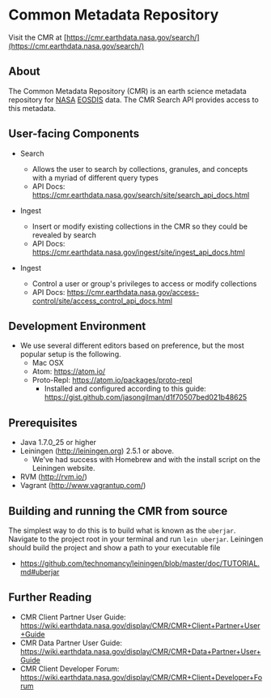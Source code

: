 # Common Metadata Repository
Visit the CMR at [https://cmr.earthdata.nasa.gov/search/](https://cmr.earthdata.nasa.gov/search/)


## About
The Common Metadata Repository (CMR) is an earth science metadata repository for [NASA](http://nasa.gov) [EOSDIS](https://earthdata.nasa.gov) data. The CMR Search API provides access to this metadata.

## User-facing Components
- Search
  - Allows the user to search by collections, granules, and concepts with a myriad of different query types
  - API Docs: https://cmr.earthdata.nasa.gov/search/site/search_api_docs.html

- Ingest
  - Insert or modify existing collections in the CMR so they could be revealed by search
  - API Docs: https://cmr.earthdata.nasa.gov/ingest/site/ingest_api_docs.html

- Ingest
  - Control a user or group's privileges to access or modify collections
  - API Docs: https://cmr.earthdata.nasa.gov/access-control/site/access_control_api_docs.html

## Development Environment
- We use several different editors based on preference, but the most popular setup is the following.
  - Mac OSX
  - Atom: https://atom.io/
  - Proto-Repl: https://atom.io/packages/proto-repl
    - Installed and configured according to this guide: https://gist.github.com/jasongilman/d1f70507bed021b48625

## Prerequisites
- Java 1.7.0_25 or higher
- Leiningen (http://leiningen.org) 2.5.1 or above.
  - We've had success with Homebrew and with the install script on the Leiningen website.
- RVM (http://rvm.io/)
- Vagrant (http://www.vagrantup.com/)

## Building and running the CMR from source
The simplest way to do this is to build what is known as the `uberjar`. Navigate to the project root in your terminal and run `lein uberjar`. Leiningen should build the project and show a path to your executable file
  - https://github.com/technomancy/leiningen/blob/master/doc/TUTORIAL.md#uberjar

## Further Reading
- CMR Client Partner User Guide: https://wiki.earthdata.nasa.gov/display/CMR/CMR+Client+Partner+User+Guide
- CMR Data Partner User Guide: https://wiki.earthdata.nasa.gov/display/CMR/CMR+Data+Partner+User+Guide
- CMR Client Developer Forum: https://wiki.earthdata.nasa.gov/display/CMR/CMR+Client+Developer+Forum
